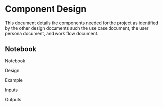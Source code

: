 # Component Design
This document details the components needed for the project as identified by the other design documents such the use case document, the user persona document, and work flow document. 

## Notebook
Notebook 


Design

Example

Inputs

Outputs